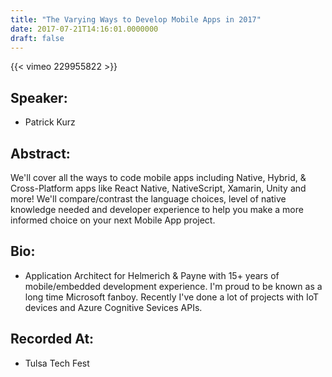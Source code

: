```yaml
---
title: "The Varying Ways to Develop Mobile Apps in 2017"
date: 2017-07-21T14:16:01.0000000
draft: false
---
```


{{< vimeo 229955822 >}}

## Speaker:

 - Patrick Kurz

## Abstract:

<p>We'll cover all the ways to code mobile apps including Native, Hybrid, & Cross-Platform apps like React Native, NativeScript, Xamarin, Unity and more! We'll compare/contrast the language choices, level of native knowledge needed and developer experience to help you make a more informed choice on your next Mobile App project.</p>

## Bio:

 - <p>Application Architect for Helmerich & Payne with 15+ years of mobile/embedded development experience. I'm proud to be known as a long time Microsoft fanboy. Recently I've done a lot of projects with IoT devices and Azure Cognitive Sevices APIs.</p>

## Recorded At:

 - Tulsa Tech Fest

